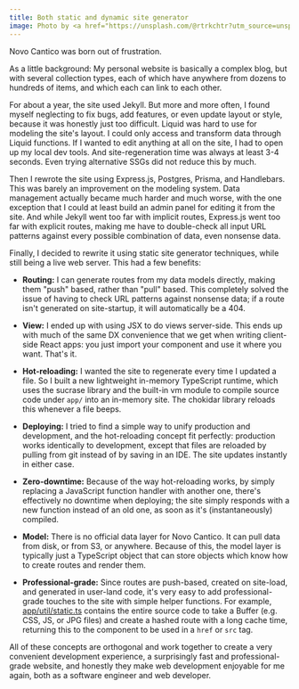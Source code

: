 ```yaml
---
title: Both static and dynamic site generator
image: Photo by <a href="https://unsplash.com/@rtrkchtr?utm_source=unsplash&utm_medium=referral&utm_content=creditCopyText">Artur Kechter</a> on <a href="https://unsplash.com/?utm_source=unsplash&utm_medium=referral&utm_content=creditCopyText">Unsplash</a>
---
```


Novo Cantico was born out of frustration.

As a little background: My personal website is basically a complex blog, but with several collection types, each of which have anywhere from dozens to hundreds of items, and which each can link to each other.

For about a year, the site used Jekyll. But more and more often, I found myself neglecting to fix bugs, add features, or even update layout or style, because it was honestly just too difficult. Liquid was hard to use for modeling the site's layout. I could only access and transform data through Liquid functions. If I wanted to edit anything at all on the site, I had to open up my local dev tools. And site-regeneration time was always at least 3-4 seconds. Even trying alternative SSGs did not reduce this by much.

Then I rewrote the site using Express.js, Postgres, Prisma, and Handlebars. This was barely an improvement on the modeling system. Data management actually became much harder and much worse, with the one exception that I could at least build an admin panel for editing it from the site. And while Jekyll went too far with implicit routes, Express.js went too far with explicit routes, making me have to double-check all input URL patterns against every possible combination of data, even nonsense data.

Finally, I decided to rewrite it using static site generator techniques, while still being a live web server. This had a few benefits:

* **Routing:** I can generate routes from my data models directly, making them "push" based, rather than "pull" based. This completely solved the issue of having to check URL patterns against nonsense data; if a route isn't generated on site-startup, it will automatically be a 404.

* **View:** I ended up with using JSX to do views server-side. This ends up with much of the same DX convenience that we get when writing client-side React apps: you just import your component and use it where you want. That's it.

* **Hot-reloading:** I wanted the site to regenerate every time I updated a file. So I built a new lightweight in-memory TypeScript runtime, which uses the sucrase library and the built-in vm module to compile source code under `app/` into an in-memory site. The chokidar library reloads this whenever a file beeps.

* **Deploying:** I tried to find a simple way to unify production and development, and the hot-reloading concept fit perfectly: production works identically to development, except that files are reloaded by pulling from git instead of by saving in an IDE. The site updates instantly in either case.

* **Zero-downtime:** Because of the way hot-reloading works, by simply replacing a JavaScript function handler with another one, there's effectively no downtime when deploying; the site simply responds with a new function instead of an old one, as soon as it's (instantaneously) compiled.

* **Model:** There is no official data layer for Novo Cantico. It can pull data from disk, or from S3, or anywhere. Because of this, the model layer is typically just a TypeScript object that can store objects which know how to create routes and render them.

* **Professional-grade:** Since routes are push-based, created on site-load, and generated in user-land code, it's very easy to add professional-grade touches to the site with simple helper functions. For example, [app/util/static.ts](https://github.com/sdegutis/Novo-Cantico/blob/main/app/util/static.ts) contains the entire source code to take a Buffer (e.g. CSS, JS, or JPG files) and create a hashed route with a long cache time, returning this to the component to be used in a `href` or `src` tag.

All of these concepts are orthogonal and work together to create a very convenient development experience, a surprisingly fast and professional-grade website, and honestly they make web development enjoyable for me again, both as a software engineer and web developer.
